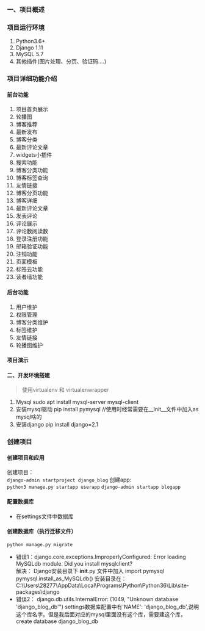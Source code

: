 ### 一、项目概述  
### 项目运行环境
  1. Python3.6+
  2. Django 1.11
  3. MySQL 5.7
  4. 其他插件(图片处理、分页、验证码....)
  
### 项目详细功能介绍
#### 前台功能
  1. 项目首页展示
  2. 轮播图
  3. 博客推荐
  4. 最新发布
  5. 博客分类
  6. 最新评论文章
  7. widgets小插件
  8. 搜索功能
  9. 博客分类功能
  10. 博客标签查询
  11. 友情链接
  12. 博客分页功能
  13. 博客详细
  14. 最新评论文章
  15. 发表评论
  16. 评论展示
  17. 评论数阅读数
  18. 登录注册功能
  19. 邮箱验证功能
  20. 注销功能
  21. 页面模板
  22. 标签云功能
  23. 读者墙功能
  
#### 后台功能
  1. 用户维护
  2. 权限管理
  3. 博客分类维护
  4. 标签维护
  5. 友情链接
  6. 轮播图维护
  
#### 项目演示

#### 二、开发环境搭建
> 使用virtualenv 和 virtualenwrapper
1. Mysql
sudo apt install mysql-server mysql-client
2. 安装mysql驱动
pip install pymysql     //使用时经常需要在__Init__文件中加入as mysql啥的
3. 安装django
pip install django=2.1

### 创建项目
#### 创建项目和应用
创建项目：  
`django-admin startproject django_blog`
创建app:  
`python3 manage.py startapp userapp`
`django-admin startapp blogapp`

#### 配置数据库
+ 在settings文件中数据库

#### 创建数据库（执行迁移文件）
`python manage.py migrate`
  + 错误1：django.core.exceptions.ImproperlyConfigured: Error loading MySQLdb module.  Did you install mysqlclient?  
    解决： Django安装目录下 __init__.py 文件中加入 import pymysql  pymysql.install_as_MySQLdb()
    安装目录在：C:\Users\28277\AppData\Local\Programs\Python\Python36\Lib\site-packages\django
  + 错误2： django.db.utils.InternalError: (1049, "Unknown database 'django_blog_db'")
    settings数据库配置中有'NAME': 'django_blog_db',说明这个库名字。但是我后面对应的mysql里面没有这个库，需要建这个库，create database django_blog_db
    
  





  
